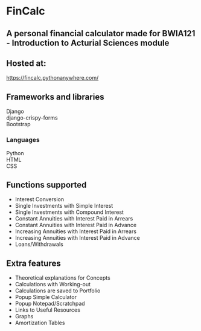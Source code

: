 # FinCalc

## A personal financial calculator made for BWIA121 - Introduction to Acturial Sciences module
## Hosted at:
https://fincalc.pythonanywhere.com/ 

## Frameworks and libraries
Django\
django-crispy-forms\
Bootstrap

### Languages
Python\
HTML\
CSS

## Functions supported
* Interest Conversion
* Single Investments with Simple Interest
* Single Investments with Compound Interest
* Constant Annuities with Interest Paid in Arrears
* Constant Annuities with Interest Paid in Advance
* Increasing Annuities with Interest Paid in Arrears
* Increasing Annuities with Interest Paid in Advance
* Loans/Withdrawals

## Extra features
* Theoretical explanations for Concepts
* Calculations with Working-out
* Calculations are saved to Portfolio
* Popup Simple Calculator
* Popup Notepad/Scratchpad
* Links to Useful Resources
* Graphs
* Amortization Tables
